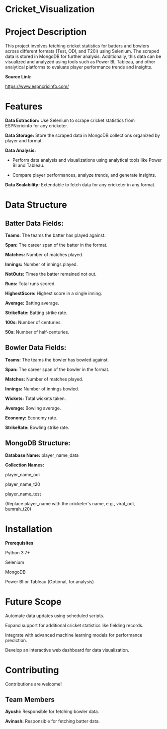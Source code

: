 # Cricket_Visualization
# Project Description
This project involves fetching cricket statistics for batters and bowlers across different formats (Test, ODI, and T20I) using Selenium. The scraped data is stored in MongoDB for further analysis. Additionally, this data can be visualized and analyzed using tools such as Power BI, Tableau, and other analytical platforms to evaluate player performance trends and insights.

**Source Link:**

https://www.espncricinfo.com/

# Features
**Data Extraction:** Use Selenium to scrape cricket statistics from ESPNcricinfo for any cricketer.

**Data Storage:** Store the scraped data in MongoDB collections organized by player and format.

**Data Analysis:** 

- Perform data analysis and visualizations using analytical tools like Power BI and Tableau.

- Compare player performances, analyze trends, and generate insights.

**Data Scalability:** Extendable to fetch data for any cricketer in any format.

# Data Structure

## Batter Data Fields:

**Teams:** The teams the batter has played against.

**Span:** The career span of the batter in the format.

**Matches:** Number of matches played.

**Innings:** Number of innings played.

**NotOuts:** Times the batter remained not out.

**Runs:** Total runs scored.

**HighestScore:** Highest score in a single inning.

**Average:** Batting average.

**StrikeRate:** Batting strike rate.

**100s:** Number of centuries.

**50s:** Number of half-centuries.


## Bowler Data Fields:

**Teams:** The teams the bowler has bowled against.

**Span:** The career span of the bowler in the format.

**Matches:** Number of matches played.

**Innings:** Number of innings bowled.

**Wickets:** Total wickets taken.

**Average:** Bowling average.

**Economy:** Economy rate.

**StrikeRate:** Bowling strike rate.

## MongoDB Structure:

**Database Name:** player_name_data

**Collection Names:**

player_name_odi

player_name_t20

player_name_test

(Replace player_name with the cricketer's name, e.g., virat_odi, bumrah_t20)

# Installation

**Prerequisites**

Python 3.7+

Selenium

MongoDB

Power BI or Tableau (Optional, for analysis)

# Future Scope

Automate data updates using scheduled scripts.

Expand support for additional cricket statistics like fielding records.

Integrate with advanced machine learning models for performance prediction.

Develop an interactive web dashboard for data visualization.

# Contributing
Contributions are welcome!

## Team Members

**Ayushi:** Responsible for fetching bowler data.

**Avinash:** Responsible for fetching batter data.

